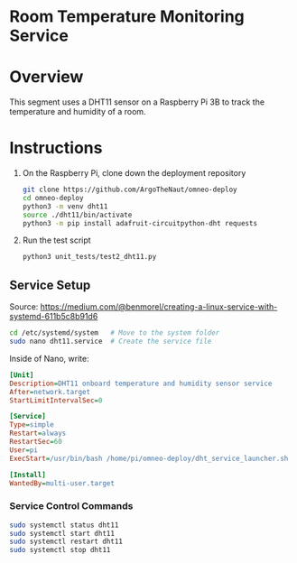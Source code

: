 # Room Temperature Monitoring Service

# Overview

This segment uses a DHT11 sensor on a Raspberry Pi 3B to track the temperature and humidity of a room.

# Instructions

1. On the Raspberry Pi, clone down the deployment repository
    ```sh
    git clone https://github.com/ArgoTheNaut/omneo-deploy
    cd omneo-deploy
    python3 -m venv dht11
    source ./dht11/bin/activate
    python3 -m pip install adafruit-circuitpython-dht requests
    ```
1. Run the test script
    ```sh
    python3 unit_tests/test2_dht11.py
    ```

## Service Setup
Source: https://medium.com/@benmorel/creating-a-linux-service-with-systemd-611b5c8b91d6

```sh
cd /etc/systemd/system   # Move to the system folder
sudo nano dht11.service  # Create the service file
```

Inside of Nano, write:
```ini
[Unit]
Description=DHT11 onboard temperature and humidity sensor service
After=network.target
StartLimitIntervalSec=0

[Service]
Type=simple
Restart=always
RestartSec=60
User=pi
ExecStart=/usr/bin/bash /home/pi/omneo-deploy/dht_service_launcher.sh

[Install]
WantedBy=multi-user.target
```

### Service Control Commands
```bash
sudo systemctl status dht11
sudo systemctl start dht11
sudo systemctl restart dht11
sudo systemctl stop dht11
```

